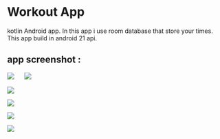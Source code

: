 # Workout App
 kotlin Android app.
 In this app i use room database that store your times.
 This app build in android 21 api.
 ## app screenshot :
 <p aling="center">
 <img src="workout app\1st.png">

 <img src="workout app\2nd.png" style="padding-left:20px">
 </p>
 <p aling="center">
 <img src="workout app\3rd.png">
 </p>
 <p aling="center">
 <img src="workout app\4th.png">
 </p>
 <p aling="center">
 <img src="workout app\5th.png">
 </p>
 <p aling="center">
 <img src="workout app\6th.png">
 </p>
